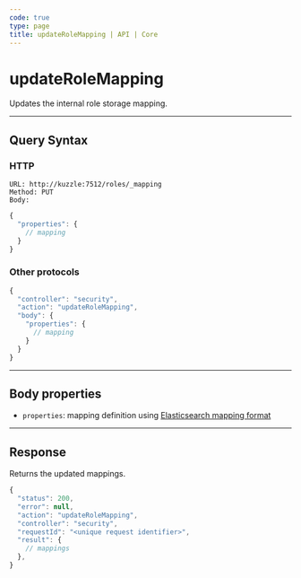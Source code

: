 ```yaml
---
code: true
type: page
title: updateRoleMapping | API | Core
---
```


# updateRoleMapping



Updates the internal role storage mapping.

---

## Query Syntax

### HTTP

```http
URL: http://kuzzle:7512/roles/_mapping
Method: PUT
Body:
```

```js
{
  "properties": {
    // mapping
  }
}
```

### Other protocols

```js
{
  "controller": "security",
  "action": "updateRoleMapping",
  "body": {
    "properties": {
      // mapping
    }
  }
}
```

---

## Body properties

- `properties`: mapping definition using [Elasticsearch mapping format](https://www.elastic.co/guide/en/elasticsearch/reference/7.4/mapping.html)

---

## Response

Returns the updated mappings.

```js
{
  "status": 200,
  "error": null,
  "action": "updateRoleMapping",
  "controller": "security",
  "requestId": "<unique request identifier>",
  "result": {
    // mappings
  },
}
```

